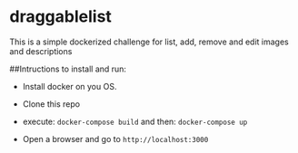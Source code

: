 # draggablelist

This is a simple dockerized challenge for list, add, remove and edit images and descriptions

##Intructions to install and run:
- Install docker on you OS.
- Clone this repo
- execute:
`docker-compose build`
and then:
`docker-compose up`

- Open a browser and go to `http://localhost:3000`